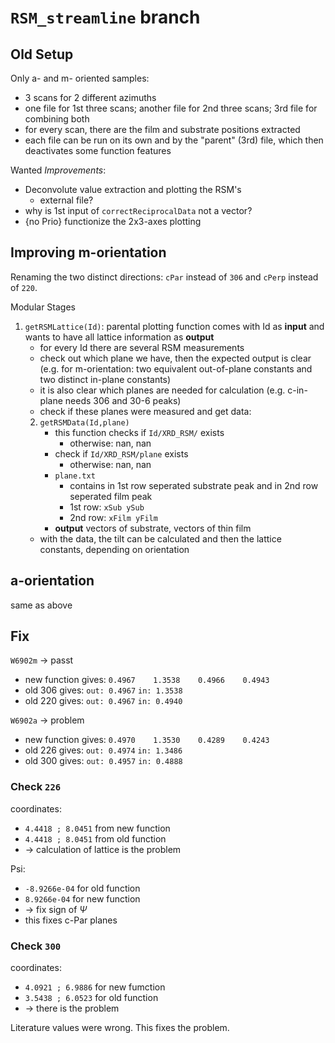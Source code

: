 # `RSM_streamline` branch
## Old Setup
Only a- and m- oriented samples:
- 3 scans for 2 different azimuths
- one file for 1st three scans; another file for 2nd three scans; 3rd file for combining both
- for every scan, there are the film and substrate positions extracted
- each file can be run on its own and by the "parent" (3rd) file, which then deactivates some function features

Wanted _Improvements_:
- Deconvolute value extraction and plotting the RSM's
    - external file?
- why is 1st input of `correctReciprocalData` not a vector?
- {no Prio} functionize the 2x3-axes plotting

## Improving m-orientation

Renaming the two distinct directions:
`cPar` instead of `306` and `cPerp` instead of `220`.

Modular Stages
1. `getRSMLattice(Id)`: parental plotting function comes with Id as **input** and wants to have all lattice information as **output**
    - for every Id there are several RSM measurements
    - check out which plane we have, then the expected output is clear (e.g. for m-orientation: two equivalent out-of-plane constants and two distinct in-plane constants)
    - it is also clear which planes are needed for calculation (e.g. c-in-plane needs 306 and 30-6 peaks)
    - check if these planes were measured and get data:
    2. `getRSMData(Id,plane)`
        - this function checks if `Id/XRD_RSM/` exists
            - otherwise: nan, nan
        - check if `Id/XRD_RSM/plane` exists
            - otherwise: nan, nan
        - `plane.txt`
            - contains in 1st row seperated substrate peak and in 2nd row seperated film peak
            - 1st row: `xSub ySub`
            - 2nd row: `xFilm yFilm`
        - **output** vectors of substrate, vectors of thin film
    - with the data, the tilt can be calculated and then the lattice constants, depending on orientation
## a-orientation
same as above
## Fix

`W6902m` $\rightarrow$ passt
- new function gives: `0.4967    1.3538    0.4966    0.4943`
- old 306 gives: `out: 0.4967` `in: 1.3538`
- old 220 gives: `out: 0.4967` `in: 0.4940`

`W6902a` $\rightarrow$ problem
- new function gives: `0.4970    1.3530    0.4289    0.4243`
- old 226 gives: `out: 0.4974` `in: 1.3486`
- old 300 gives: `out: 0.4957` `in: 0.4888`

### Check `226`
coordinates:
- `4.4418 ; 8.0451` from new function
- `4.4418 ; 8.0451` from old function
- $\rightarrow$ calculation of lattice is the problem

Psi:
- `-8.9266e-04` for old function
- `8.9266e-04` for new function
- $\rightarrow$ fix sign of $\Psi$
- this fixes c-Par planes

### Check `300`
coordinates:
- `4.0921 ; 6.9886` for new fumction
- `3.5438 ; 6.0523` for old function
- $\rightarrow$ there is the problem

Literature values were wrong. This fixes the problem.